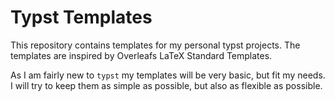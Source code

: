 # Typst Templates

This repository contains templates for my personal typst projects. The templates are inspired by Overleafs LaTeX Standard Templates.

As I am fairly new to ``typst`` my templates will be very basic, but fit my needs. I will try to keep them as simple as possible, but also as flexible as possible.